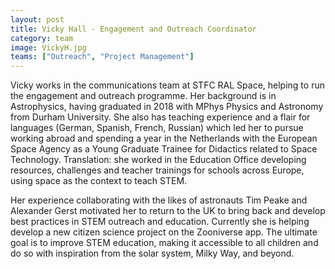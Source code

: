 ```yaml
---
layout: post
title: Vicky Hall - Engagement and Outreach Coordinator
category: team
image: VickyH.jpg
teams: ["Outreach", "Project Management"]
---
```


Vicky works in the communications team at STFC RAL Space, helping to run the engagement and outreach programme. Her background is in Astrophysics, having graduated in 2018 with MPhys Physics and Astronomy from Durham University. She also has teaching experience and a flair for languages (German, Spanish, French, Russian) which led her to pursue working abroad and spending a year in the Netherlands with the European Space Agency as a Young Graduate Trainee for Didactics related to Space Technology. Translation: she worked in the Education Office developing resources, challenges and teacher trainings for schools across Europe, using space as the context to teach STEM.

Her experience collaborating with the likes of astronauts Tim Peake and Alexander Gerst motivated her to return to the UK to bring back and develop best practices in STEM outreach and education. Currently she is helping develop a new citizen science project on the Zooniverse app. The ultimate goal is to improve STEM education, making it accessible to all children and do so with inspiration from the solar system, Milky Way, and beyond.

